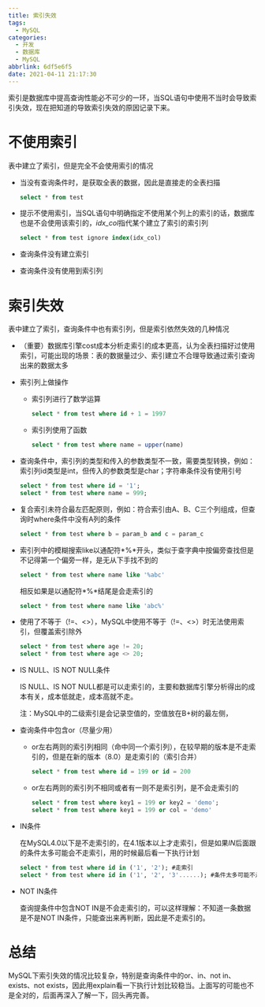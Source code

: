```yaml
---
title: 索引失效
tags:
  - MySQL
categories:
  - 开发
  - 数据库
  - MySQL
abbrlink: 6df5e6f5
date: 2021-04-11 21:17:30
---
```





索引是数据库中提高查询性能必不可少的一环，当SQL语句中使用不当时会导致索引失效，现在把知道的导致索引失效的原因记录下来。



<!-- more -->



# 不使用索引

表中建立了索引，但是完全不会使用索引的情况

* 当没有查询条件时，是获取全表的数据，因此是直接走的全表扫描

  ``` sql
  select * from test
  ```

* 提示不使用索引，当SQL语句中明确指定不使用某个列上的索引的话，数据库也是不会使用该索引的，*idx_col*指代某个建立了索引的索引列

  ``` sql
  select * from test ignore index(idx_col)
  ```

* 查询条件没有建立索引
* 查询条件没有使用到索引列



# 索引失效

表中建立了索引，查询条件中也有索引列，但是索引依然失效的几种情况

* （重要）数据库引擎cost成本分析走索引的成本更高，认为全表扫描好过使用索引，可能出现的场景：表的数据量过少、索引建立不合理导致通过索引查询出来的数据太多

* 索引列上做操作

  * 索引列进行了数学运算

    ``` sql
    select * from test where id + 1 = 1997
    ```

  * 索引列使用了函数

    ``` sql
    select * from test where name = upper(name)
    ```

* 查询条件中，索引列的类型和传入的参数类型不一致，需要类型转换，例如：索引列id类型是int，但传入的参数类型是char；字符串条件没有使用引号

  ``` sql
  select * from test where id = '1';
  select * from test where name = 999;
  ```

* 复合索引未符合最左匹配原则，例如：符合索引由A、B、C三个列组成，但查询时where条件中没有A列的条件

  ``` sql
  select * from test where b = param_b and c = param_c
  ```

* 索引列中的模糊搜索like以通配符*%*开头，类似于查字典中按偏旁查找但是不记得第一个偏旁一样，是无从下手找不到的

  ``` sql
  select * from test where name like '%abc'
  ```

  相反如果是以通配符*%*结尾是会走索引的

  ``` sql
  select * from test where name like 'abc%'
  ```

* 使用了不等于（!=、<>），MySQL中使用不等于（!=、<>）时无法使用索引，但覆盖索引除外

  ``` sql
  select * from test where age != 20;
  select * from test where age <> 20;
  ```

* IS NULL、IS NOT NULL条件

  IS NULL、IS NOT NULL都是可以走索引的，主要和数据库引擎分析得出的成本有关，成本低就走，成本高就不走。

  注：MySQL中的二级索引是会记录空值的，空值放在B+树的最左侧，

* 查询条件中包含or（尽量少用）

  * or左右两则的索引列相同（命中同一个索引列），在较早期的版本是不走索引的，但是在新的版本（8.0）是走索引的（索引合并）

    ``` sql
    select * from test where id = 199 or id = 200
    ```

  * or左右两则的索引列不相同或者有一则不是索引列，是不会走索引的

    ``` sql
    select * from test where key1 = 199 or key2 = 'demo';
    select * from test where key1 = 199 or col = 'demo'
    ```

* IN条件

  在MySQL4.0以下是不走索引的，在4.1版本以上才走索引，但是如果*IN*后面跟的条件太多可能会不走索引，用的时候最后看一下执行计划

  ``` sql
  select * from test where id in ('1', '2'); #走索引
  select * from test where id in ('1', '2', '3'......); #条件太多可能不走索引
  ```

* NOT IN条件

  查询提条件中包含NOT IN是不会走索引的，可以这样理解：不知道一条数据是不是NOT IN条件，只能查出来再判断，因此是不走索引的。



# 总结

MySQL下索引失效的情况比较复杂，特别是查询条件中的or、in、not in、exists、not exists，因此用explain看一下执行计划比较稳当。上面写的可能也不是全对的，后面再深入了解一下，回头再完善。